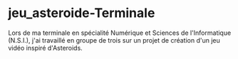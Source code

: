# jeu_asteroide-Terminale
Lors de ma terminale en spécialité Numérique et Sciences de l'Informatique (N.S.I.), j'ai travaillé en groupe de trois sur un projet de création d'un jeu vidéo inspiré d'Asteroids.
